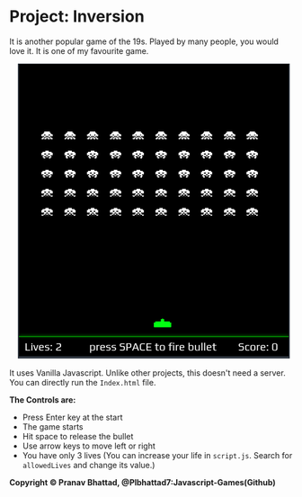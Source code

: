 # Project: Inversion

It is another popular game of the 19s. Played by many people, you would love it.
It is one of my favourite game.

<img src="display.png" alt="game" style="margin-left: 15px;" />

It uses Vanilla Javascript. Unlike other projects, this doesn't need a server. You can directly run the `Index.html` file.

**The Controls are:**

* Press Enter key at the start
* The game starts
* Hit space to release the bullet
* Use arrow keys to move left or right
* You have only 3 lives (You can increase your life in `script.js`. Search for `allowedLives` and change its value.)

**Copyright © Pranav Bhattad, @Plbhattad7:Javascript-Games(Github)**